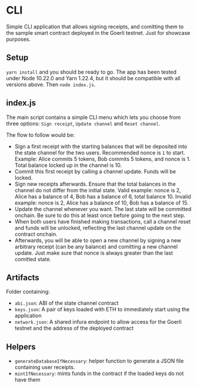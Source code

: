 # CLI

Simple CLI application that allows signing receipts, and comitting them to the sample smart contract deployed in the Goerli testnet. Just for showcase purposes.

## Setup

`yarn install` and you should be ready to go. The app has been tested under Node 10.22.0 and Yarn 1.22.4, but it should be compatible with all versions above. Then `node index.js`.

## index.js

The main script contains a simple CLI menu which lets you choose from three options: `Sign receipt`, `Update channel` and `Reset channel`.

The flow to follow would be:

- Sign a first receipt with the starting balances that will be deposited into the state channel for the two users. Recommended nonce is `1` to start. Example: Alice commits 5 tokens, Bob commits 5 tokens, and nonce is 1. Total balance locked up in the channel is 10.
- Commit this first receipt by calling a channel update. Funds will be locked.
- Sign new receipts afterwards. Ensure that the total balances in the channel do not differ from the initial state. Valid example: nonce is 2, Alice has a balance of 4, Bob has a balance of 6, total balance 10. Invalid example: nonce is 2, Alice has a balance of 10, Bob has a balance of 15.
- Update the channel whenever you want. The last state will be committed onchain. Be sure to do this at least once before going to the next step.
- When both users have finished making transactions, call a channel reset and funds will be unlocked, reflecting the last channel update on the contract onchain.
- Afterwards, you will be able to open a new channel by signing a new arbitrary receipt (can be any balance) and comitting a new channel update. Just make sure that nonce is always greater than the last comitted state.

## Artifacts

Folder containing:

- `abi.json`: ABI of the state channel contract
- `keys.json`: A pair of keys loaded with ETH to immediately start using the application
- `network.json`: A shared infura endpoint to allow access for the Goerli testnet and the address of the deployed contract

## Helpers

- `generateDatabaseIfNecessary`: helper function to generate a JSON file containing user receipts.
- `mintIfNecessary`: mints funds in the contract if the loaded keys do not have them
